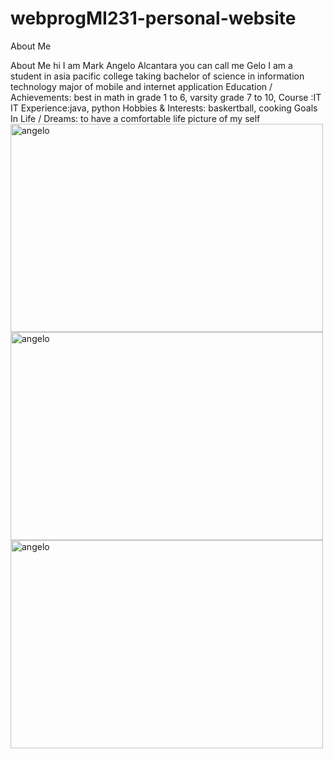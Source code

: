 # webprogMI231-personal-website 
About Me

<!DOCTYPE html>
<html>
<body>
    <p>
     About Me
        hi I am Mark Angelo Alcantara you can call me Gelo 
        I am a student in asia pacific college taking bachelor of science in information technology major of mobile and internet application 
   Education / Achievements: best in math in grade 1 to 6, varsity grade 7 to 10,
    Course :IT
    IT Experience:java, python
    Hobbies & Interests: baskertball, cooking
   Goals In Life / Dreams: to have a comfortable life 
picture of my self
<img src="https://scontent.fmnl17-2.fna.fbcdn.net/v/t39.30808-1/449420378_849378483708106_6656086595148755740_n.jpg?stp=dst-jpg_s200x200&_nc_cat=107&ccb=1-7&_nc_sid=0ecb9b&_nc_ohc=iKwEcTBw_0wQ7kNvgEgwmws&_nc_zt=24&_nc_ht=scontent.fmnl17-2.fna&_nc_gid=ArripPiuQH7NFFXuqEHK6KT&oh=00_AYCrkl8yVNqk8lvYQrLcXDl2J_RLOSvOeNo895fp1r9AOQ&oe=675357DF" alt="angelo" width="500" height="333">

<img src="https://scontent.fmnl17-5.fna.fbcdn.net/v/t39.30808-6/355227732_649619857017304_5321897381431122998_n.jpg?stp=dst-jpg_s206x206_tt6&_nc_cat=110&ccb=1-7&_nc_sid=fe5ecc&_nc_eui2=AeG8c_2FlAGgYsv7xdpKJJVisXaRbtLSX8GxdpFu0tJfwa3XewpskEJHq2xp8bIhYK8kUKzIXvaKpBvKCP7O-Hqd&_nc_ohc=KZRjRTEnfNUQ7kNvgHBdNOE&_nc_oc=Adhojl0bJrWvH6AMJjk0qc0hfyLWqG5v_O1KWEgcaQ_MAN5fmYMrxRDqHOv_Ey33dwY&_nc_zt=23&_nc_ht=scontent.fmnl17-5.fna&_nc_gid=AH5r6UqNUAM38xuONRShMzK&oh=00_AYBCI5gZTkeLQ8V0ZDHJhx3NJFTrIivfV8yvEA_MBPoaJQ&oe=6766AC24" alt="angelo" width="500" height="333">

<img src="https://scontent.fmnl17-4.fna.fbcdn.net/v/t39.30808-6/336807802_748637670082197_3691902502647423786_n.jpg?_nc_cat=104&ccb=1-7&_nc_sid=a5f93a&_nc_eui2=AeEsyrt2DLPspr0jayMg_YrXDiqFcD6SpzkOKoVwPpKnObZlBlaMkVmdteH9JrOUL6sk-tkO4dqlczjkVax68wWL&_nc_ohc=biO2S-RW0zQQ7kNvgFBAYoQ&_nc_oc=AdiORR3W_plGwvAnMv7AerbydcvjRXo6v9PzgKuDHFku4fjCbHf1-CStKUCtwMAI_Dc&_nc_zt=23&_nc_ht=scontent.fmnl17-4.fna&_nc_gid=AldVYjSTqpMX-7AkJQa5rJy&oh=00_AYCnbBNueKYhEfYZODuKm0ah_G_yDaP1cMn3atcBtTygUg&oe=6766B1A2" alt="angelo" width="500" height="333">




